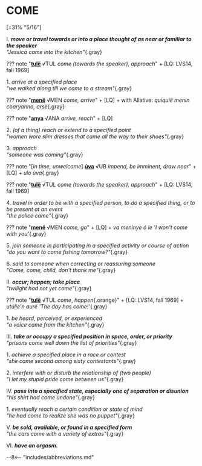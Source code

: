 # COME

[=31% "5/16"]

I. ***move or travel towards or into a place thought of as near or familiar to the speaker***<br>
*"Jessica came into the kitchen"*{.gray}

??? note "[**tulë**](https://eldamo.org/content/words/word-3923804893.html) √TUL *come (towards the speaker), approach*"
	+ [LQ: LVS14, fall 1969]

1\. *arrive at a specified place*<br>
*"we walked along till we came to a stream"*{.gray}

??? note "[**menë**](https://eldamo.org/content/words/word-1811784975.html) √MEN *come, arrive*"
	+ [LQ]
	+ with Allative: *quiquië menin coaryanna, arsë*{.gray}
	
??? note "[**anya**](https://eldamo.org/content/words/word-4001571311.html) √ANA *arrive, reach*"
	+ [LQ]

2\. *(of a thing) reach or extend to a specified point*<br>
*"women wore slim dresses that came all the way to their shoes"*{.gray}

3\. *approach*<br>
*"someone was coming"*{.gray}

??? note "[*in time, unwelcome*] [**úva**](https://eldamo.org/content/words/word-525940839.html) √UB *impend, be imminent, draw near*"
	+ [LQ]
	+ *ulo úva*{.gray}
	
??? note "[**tulë**](https://eldamo.org/content/words/word-3923804893.html) √TUL *come (towards the speaker), approach*"
	+ [LQ: LVS14, fall 1969]

4\. *travel in order to be with a specified person, to do a specified thing, or to be present at an event*<br>
*"the police came"*{.gray}

??? note "[**menë**](https://eldamo.org/content/words/word-1811784975.html) √MEN *come, go*"
	+ [LQ]
	+ *va meninye ó le 'I won't come with you'*{.gray}

5\. *join someone in participating in a specified activity or course of action*<br>
*"do you want to come fishing tomorrow?"*{.gray}

6\. *said to someone when correcting or reassuring someone*<br>
*"Come, come, child, don't thank me"*{.gray}

II. ***occur; happen; take place***<br>
*"twilight had not yet come"*{.gray}

??? note "[**tulë**](https://eldamo.org/content/words/word-3923804893.html) √TUL *come*, *happen*{.orange}"
	+ [LQ: LVS14, fall 1969]
	+ *utúlie'n aurë 'The day has come!'*{.gray}

1\. *be heard, perceived, or experienced*<br>
*"a voice came from the kitchen"*{.gray}

III. ***take or occupy a specified position in space, order, or priority***<br>
*"prisons come well down the list of priorities"*{.gray}

1\. *achieve a specified place in a race or contest*<br>
*"she came second among sixty contestants"*{.gray}

2\. *interfere with or disturb the relationship of (two people)*<br>
*"I let my stupid pride come between us"*{.gray}

IV. ***pass into a specified state, especially one of separation or disunion***<br>
*"his shirt had come undone"*{.gray}

1\. *eventually reach a certain condition or state of mind*<br>
*"he had come to realize she was no puppet"*{.gray}

V. ***be sold, available, or found in a specified form***<br>
*"the cars come with a variety of extras"*{.gray}

VI. ***have an orgasm.***

--8<-- "includes/abbreviations.md"